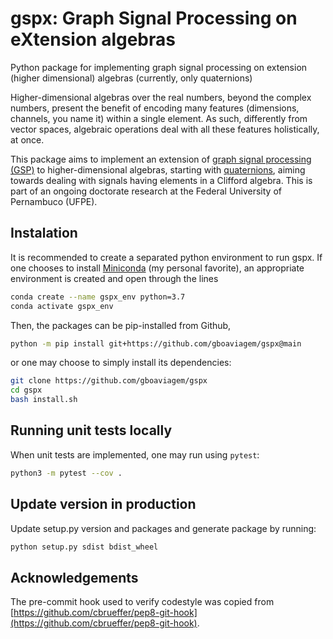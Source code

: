# gspx: Graph Signal Processing on eXtension algebras
Python package for implementing graph signal processing on extension (higher dimensional) algebras (currently, only quaternions)


Higher-dimensional algebras over the real numbers, beyond the complex numbers, present the benefit of encoding many features (dimensions, channels, you name it) within a single element. As such, differently from vector spaces, algebraic operations deal with all these features holistically, at once.

This package aims to implement an extension of [graph signal processing (GSP)](https://arxiv.org/pdf/1712.00468) to higher-dimensional algebras, starting with [quaternions](https://en.wikipedia.org/wiki/Quaternion), aiming towards dealing with signals having elements in a Clifford algebra. This is part of an ongoing doctorate research at the Federal University of Pernambuco (UFPE).

## Instalation

It is recommended to create a separated python environment to run gspx. If one chooses to install [Miniconda](https://docs.conda.io/en/latest/miniconda.html) (my personal favorite), an appropriate environment is created and open through the lines
```sh
conda create --name gspx_env python=3.7
conda activate gspx_env
```

Then, the packages can be pip-installed from Github,

```sh
python -m pip install git+https://github.com/gboaviagem/gspx@main
```

or one may choose to simply install its dependencies:

```sh
git clone https://github.com/gboaviagem/gspx
cd gspx
bash install.sh
```

## Running unit tests locally

When unit tests are implemented, one may run using `pytest`:
```sh
python3 -m pytest --cov .
```

## Update version in production

Update setup.py version and packages and generate package by running:

```sh
python setup.py sdist bdist_wheel
```

## Acknowledgements

The pre-commit hook used to verify codestyle was copied from
[https://github.com/cbrueffer/pep8-git-hook](https://github.com/cbrueffer/pep8-git-hook).
